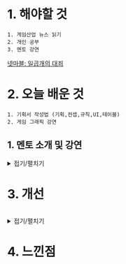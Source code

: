 # 1. 해야할 것
```
1. 게임산업 뉴스 읽기
2. 개인 공부
3. 멘토 강연
```
[넷마블: 일곱개의 대죄](https://www.gamemeca.com/view.php?gid=1743254)




# 2. 오늘 배운 것
```
1. 기획서 작성법 (기획,컨셉,규칙,UI,테이블)
2. 게임 그래픽 강연
```

## 1. 멘토 소개 및 강연
<details>
<summary>접기/펼치기</summary>

****
### 1. 기획서 작성법

개요

1. 기획
```
- 컨텐츠가 유저에게 '어떤 경험'을 주고자 한다는 내용
  ex 영웅 등장 이벤트를 통해 유저들이 게임에 안착할 수 있는 포인트 제공
```
2. 컨셉
```
- 컨텐츠의 대략적인 내용
  ex 별도 버튼이 생성되어 활성화할 수 있음
```
3. 규칙
```
- 세부적인 내용
  ex 버튼을 누르면 어떤 결과가 나온다
```
4. UI구성
```
- 컨셉에 따른 버튼 위치와 결과값 도출 방식
  ex 메인화면 어디에 활성화 되는지 표시
```
5. 전체 테이블 구조 정리
```
- 개별 컨텐츠 연결 설정
  ex 컨텐츠 테이블로 정리
    구분/아이콘/UI/ID/설명
```
6. 추가 첨언
```
기획서에는 의도가 보여야한다.
레벨에 의도를 넣은 것을 보여라
```
7. 실습
```
퀘스트 역기획
```
![image](https://github.com/JM94Ent/TIL-WIL/assets/143363550/9fb61a8f-ac33-4533-bc0c-daa5010c87d3)

8. 레벨디자인 조언
```
피폐해진 정신세계인데 너무 밝은 이미지만 사용함
해당 관련 설명같은걸 추가해야함
연출의도 같은것도 같이 설명할 것
```
![image](https://github.com/JM94Ent/TIL-WIL/assets/143363550/2a06349a-00bf-4aaf-b698-59d6efad4c71)

****
### 2. 게임 그래픽
```
기획은 플레이하면서 느끼는 부분이지만 게임 그래픽은 유저들을 모은다
```
1. 컨셉
```

```
</details>



# 3. 개선
```

```
<details>
<summary>접기/펼치기</summary>


</details>



# 4. 느낀점
```

```


